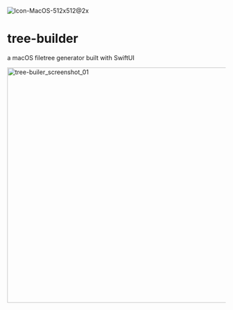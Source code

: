 ![Icon-MacOS-512x512@2x](https://github.com/prestonmohr/tree-builder/assets/77995599/e6a708ce-cc7d-41fc-8541-c1ed22e073ba)

# tree-builder
a macOS filetree generator built with SwiftUI

<img width="544" alt="tree-builer_screenshot_01" src="https://github.com/prestonmohr/tree-builder/assets/77995599/664fafdd-2c8f-401b-858e-a8210b6c126a">

